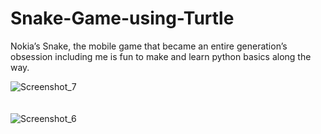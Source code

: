 # Snake-Game-using-Turtle
Nokia’s Snake, the mobile game that became an entire generation’s obsession including me is fun to make and learn python basics along the way.


![Screenshot_7](https://user-images.githubusercontent.com/104861164/210171007-0c1f50be-ad2d-427d-be07-e2e7e0c3d614.png)
<br>
<br>
<br>
![Screenshot_6](https://user-images.githubusercontent.com/104861164/210171011-6ac21e8e-acff-47af-9c71-695d845d5c9b.png)
